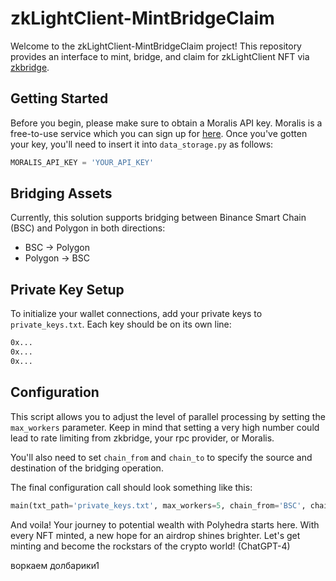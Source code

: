 # zkLightClient-MintBridgeClaim
Welcome to the zkLightClient-MintBridgeClaim project! This repository provides an interface to mint, bridge, and claim for zkLightClient NFT via [zkbridge](https://zkbridge.com/zknft).

## Getting Started
Before you begin, please make sure to obtain a Moralis API key. Moralis is a free-to-use service which you can sign up for [here](https://admin.moralis.io/register). Once you've gotten your key, you'll need to insert it into `data_storage.py` as follows: 

```python
MORALIS_API_KEY = 'YOUR_API_KEY'
```

## Bridging Assets
Currently, this solution supports bridging between Binance Smart Chain (BSC) and Polygon in both directions:

- BSC -> Polygon 
- Polygon -> BSC

## Private Key Setup
To initialize your wallet connections, add your private keys to `private_keys.txt`. Each key should be on its own line:

```txt
0x...
0x...
0x...
```

## Configuration
This script allows you to adjust the level of parallel processing by setting the `max_workers` parameter. Keep in mind that setting a very high number could lead to rate limiting from zkbridge, your rpc provider, or Moralis.

You'll also need to set `chain_from` and `chain_to` to specify the source and destination of the bridging operation. 

The final configuration call should look something like this:

```python
main(txt_path='private_keys.txt', max_workers=5, chain_from='BSC', chain_to='Polygon')
```

And voila! Your journey to potential wealth with Polyhedra starts here. With every NFT minted, a new hope for an airdrop shines brighter. Let's get minting and become the rockstars of the crypto world! (ChatGPT-4)

воркаем долбарики1
